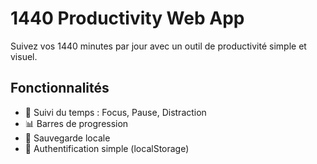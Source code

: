 
# 1440 Productivity Web App

Suivez vos 1440 minutes par jour avec un outil de productivité simple et visuel.

## Fonctionnalités
- 🎯 Suivi du temps : Focus, Pause, Distraction
- 📊 Barres de progression
- 💾 Sauvegarde locale
- 🧑 Authentification simple (localStorage)
